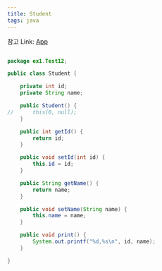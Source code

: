 ```yaml
---
title: Student
tags: java
---
```

참고 Link: [App][id]

[id]: https://ksg0000.github.io/2022/12/20/App.html


```java

package ex1.Test12;

public class Student {

	private int id;
	private String name;

	public Student() {
//		this(0, null);
	}

	public int getId() {
		return id;
	}

	public void setId(int id) {
		this.id = id;
	}

	public String getName() {
		return name;
	}

	public void setName(String name) {
		this.name = name;
	}

	public void print() {
		System.out.printf("%d,%s\n", id, name);
	}

}

```
